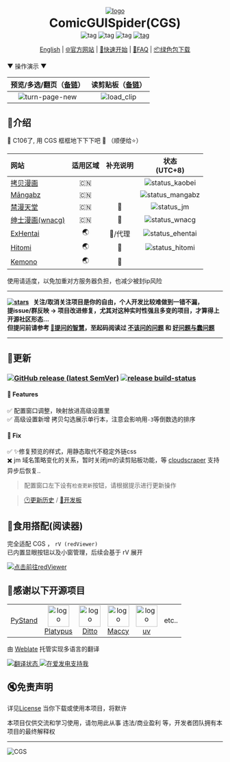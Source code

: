 <div align="center">
  <a href="https://github.com/jasoneri/ComicGUISpider" target="_blank">
    <img src="docs/public/CGS-girl.png" alt="logo">
  </a>
  <h1 id="koishi" style="margin: 0.1em 0;">ComicGUISpider(CGS)</h1>
  <img src="https://img.shields.io/github/license/jasoneri/ComicGUISpider" alt="tag">
  <img src="https://img.shields.io/badge/Platform-Win%20|%20macOS-blue?color=#4ec820" alt="tag">
  <img src="https://img.shields.io/badge/-3.12%2B-brightgreen.svg?logo=python" alt="tag">
  <a href="https://github.com/jasoneri/ComicGUISpider/releases" target="_blank">
    <img src="https://img.shields.io/github/downloads/jasoneri/ComicGUISpider/total?style=social&logo=github" alt="tag">
  </a>

  <p align="center">
  <a href="docs/_github/README_en.md">English</a> | 
  <a href="https://jasoneri.github.io/ComicGUISpider">🌐官方网站</a> | 
  <a href="https://jasoneri.github.io/ComicGUISpider/deploy/quick-start">🚀快速开始</a> | 
  <a href="https://jasoneri.github.io/ComicGUISpider/faq">📖FAQ</a> | 
  <a href="https://github.com/jasoneri/ComicGUISpider/releases/latest">📦绿色包下载</a>
  </p>
</div>

▼ 操作演示 ▼

|       预览/多选/翻页（[备链](https://jsd.vxo.im/gh/jasoneri/imgur@main/CGS/common-usage.gif)）       |       读剪贴板（[备链](https://jsd.vxo.im/gh/jasoneri/imgur@main/CGS/load_clip.gif)）       |
|:--------------------------------------------------------------------------------------------:|:-------------------------------------------------------------------------------------:|
| ![turn-page-new](https://raw.githubusercontent.com/jasoneri/imgur/main/CGS/common-usage.gif) | ![load_clip](https://raw.githubusercontent.com/jasoneri/imgur/main/CGS/load_clip.gif) |

## 📑介绍

📣 C106了, 用 CGS 框框地下下下吧 🍻 （顺便给⭐️）

| 网站                                    | 适用区域 |    补充说明    | 状态<br>(UTC+8) |
|:--------------------------------------|:----:|:----------:|:----:|
| [拷贝漫画](https://www.2025copy.com/)    | :cn: | | ![status_kaobei](https://img.shields.io/endpoint?url=https://cgs-status-badges.pages.dev/status_kaobei.json) |
| [Māngabz](https://mangabz.com)        | :cn: | | ![status_mangabz](https://img.shields.io/endpoint?url=https://cgs-status-badges.pages.dev/status_mangabz.json) |
| [禁漫天堂](https://18comic.vip/)          | :cn: |     🔞     | ![status_jm](https://img.shields.io/endpoint?url=https://cgs-status-badges.pages.dev/status_jm.json) |
| [绅士漫画(wnacg)](https://www.wnacg.com/) | :cn: |     🔞     | ![status_wnacg](https://img.shields.io/endpoint?url=https://cgs-status-badges.pages.dev/status_wnacg.json) |
| [ExHentai](https://exhentai.org/)     | 🌏 |     🔞/代理     | ![status_ehentai](https://img.shields.io/endpoint?url=https://cgs-status-badges.pages.dev/status_ehentai.json)  |
| [Hitomi](https://hitomi.la/)     | 🌏 |     🔞     | ![status_hitomi](https://img.shields.io/endpoint?url=https://cgs-status-badges.pages.dev/status_hitomi.json) |
| [Kemono](https://kemono.cr)     | 🌏 |     🔞     |  |

使用请适度，以免加重对方服务器负担，也减少被封ip风险

---

**[![stars](https://img.shields.io/github/stars/jasoneri/ComicGUISpider
)](https://github.com/jasoneri/ComicGUISpider/stargazers)&nbsp;&nbsp;
关注/取消关注项目是你的自由，个人开发比较难做到一错不漏，  
提issue/群反映 → 项目改进修复，尤其对这种实时性强且多变的项目，才算得上开源社区形态...  
但提问前请参考 [🔗提问的智慧](https://github.com/ryanhanwu/How-To-Ask-Questions-The-Smart-Way/blob/main/README-zh_CN.md
)，至起码阅读过 [不该问的问题](https://github.com/ryanhanwu/How-To-Ask-Questions-The-Smart-Way/blob/main/README-zh_CN.md#%E4%B8%8D%E8%AF%A5%E9%97%AE%E7%9A%84%E9%97%AE%E9%A2%98
) 和 [好问题与蠢问题](https://github.com/ryanhanwu/How-To-Ask-Questions-The-Smart-Way/blob/main/README-zh_CN.md#%E5%A5%BD%E9%97%AE%E9%A2%98%E4%B8%8E%E8%A0%A2%E9%97%AE%E9%A2%98)**

---

## 📢更新

### [![GitHub release (latest SemVer)](https://img.shields.io/github/v/release/jasoneri/ComicGUISpider?color=blue&label=Ver&sort=semver)](https://github.com/jasoneri/ComicGUISpider/releases/latest)  [![release build-status](https://github.com/jasoneri/ComicGUISpider/actions/workflows/release.yml/badge.svg)](https://github.com/jasoneri/ComicGUISpider/actions/workflows/release.yml)

#### 🎁 Features

✅ 配置窗口调整，映射放进高级设置里  
✅ 高级设置新增 拷贝勾选展示单行本，注意会影响用`-3`等倒数选的排序

#### 🐞 Fix

✅ ✨修复预览的样式，用静态取代不稳定外链css  
✖️ jm 域名策略变化的关系，暂时关闭jm的读剪贴板功能，等 [cloudscraper](https://github.com/VeNoMouS/cloudscraper/issues/285) 支持异步后恢复..  

> 配置窗口左下设有`检查更新`按钮，请根据提示进行更新操作  

> [🕑更新历史](docs/changelog/history.md) / [📝开发板](https://github.com/jasoneri/ComicGUISpider/projects?query=is%3Aopen)

## 🍮食用搭配(阅读器)

完全适配 CGS ， `rV (redViewer)`  
已内置显眼按钮以及小窗管理，后续会基于 rV 展开  

[![点击前往redViewer](https://github-readme-stats.vercel.app/api/pin/?username=jasoneri&repo=redViewer&show_icons=true&bg_color=60,ef4057,cf4057,c44490&title_color=4df5b4&hide_border=true&icon_color=e9ede1&text_color=e9ede1)](https://github.com/jasoneri/redViewer)

## 💝感谢以下开源项目

<table><tbody>  
  <tr>
    <td><div align="center"><a href="https://github.com/skywind3000/PyStand" target="_blank">
      PyStand
    </a></div></td>
    <td><div align="center"><a href="https://github.com/sveinbjornt/Platypus" target="_blank">
      <img src="https://jsd.vxo.im/gh/sveinbjornt/Platypus/Documentation/images/platypus.png" alt="logo" height="50">
      <br>Platypus</a></div></td>
    <td><div align="center"><a href="https://github.com/sabrogden/Ditto" target="_blank">
      <img src="https://avatars.githubusercontent.com/u/16867884?v=4" alt="logo" height="50">
      <br>Ditto</a></div></td>
    <td><div align="center"><a href="https://github.com/p0deje/Maccy" target="_blank">
      <img src="https://maccy.app/img/maccy/Logo.png" alt="logo" height="50">
      <br>Maccy</a></div></td>
    <td><div align="center"><a href="https://github.com/astral-sh/uv" target="_blank">
      <img src="https://docs.astral.sh/uv/assets/logo-letter.svg" alt="logo" height="50">
      <br>uv</a></div></td>
    <td><div align="center">etc..</div></td>
  </tr>  
</tbody></table>

由 [Weblate](https://hosted.weblate.org/engage/comicguispider/) 托管实现多语言的翻译  

<a href="https://hosted.weblate.org/engage/comicguispider/">
<img src="https://hosted.weblate.org/widget/comicguispider/287x66-grey.png" alt="翻译状态" />
</a>

<a href="https://afdian.com/a/jsoneri">
  <img src="https://raw.githubusercontent.com/jasoneri/imgur/main/CGS/CGS-aifadian.png" alt="在爱发电支持我">
</a>

## 🔇免责声明

详见[License](LICENSE) 当你下载或使用本项目，将默许

本项目仅供交流和学习使用，请勿用此从事 违法/商业盈利 等，开发者团队拥有本项目的最终解释权

---
![CGS](https://count.getloli.com/get/@CGS?theme=gelbooru)
